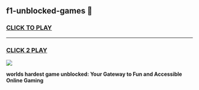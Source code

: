 
## f1-unblocked-games 👋
<h3>
<a href="https://premium.freeplayer.one?title=f1-unblocked-games&ref=14F">CLICK TO PLAY</a></h3>
<hr>

<h3>
<a href="https://premium.freeplayer.one?title=f1-unblocked-games&ref=14F">CLICK 2 PLAY</a>
  
</h3>

<a href="https://premium.freeplayer.one?title=f1-unblocked-games&ref=12F/"><img src="https://clearcache.store/games.png"></a>


**worlds hardest game unblocked: Your Gateway to Fun and Accessible Online Gaming**
